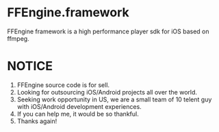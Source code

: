 FFEngine.framework
==================

FFEngine framework is a high performance player sdk for iOS based on ffmpeg.


NOTICE
==================
1. FFEngine source code is for sell.
2. Looking for outsourcing iOS/Android projects all over the world.
3. Seeking work opportunity in US, we are a small team of 10 telent guy with iOS/Android development experiences.
4. If you can help me, it would be so thankful.
5. Thanks again!
